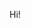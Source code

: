 Hi!

<!---
flamboyantfunctor/flamboyantfunctor is a ✨ special ✨ repository because its `README.md` (this file) appears on your GitHub profile.
You can click the Preview link to take a look at your changes.
--->
